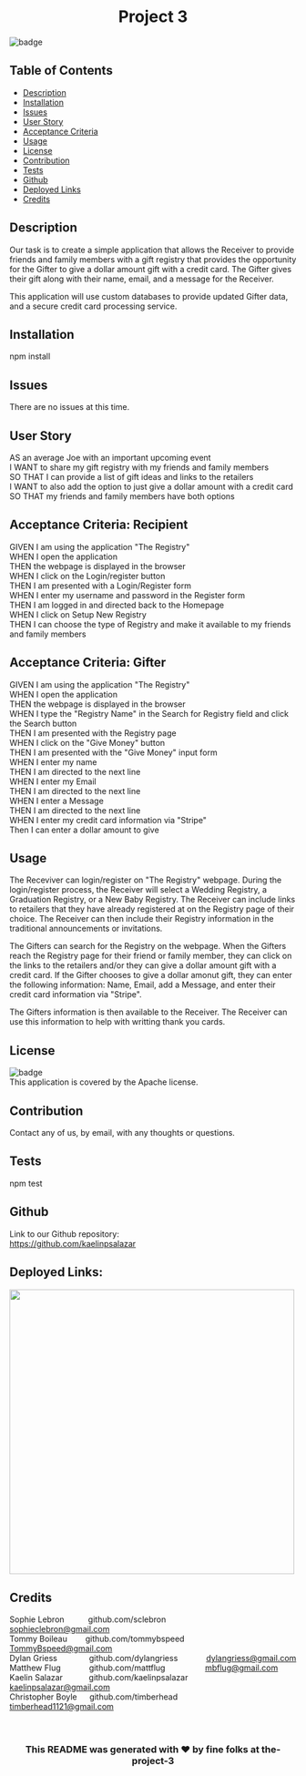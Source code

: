 <h1 align="center">Project 3</h1>
  
![badge](https://img.shields.io/badge/license-Apache-blue)<br/>
## Table of Contents
- [Description](#description)
- [Installation](#installation)
- [Issues](#issues)
- [User Story](#user_story)
- [Acceptance Criteria](#acceptance_criteria)
- [Usage](#usage)
- [License](#license)
- [Contribution](#contribution)
- [Tests](#tests)
- [Github](#github)
- [Deployed Links](#deployed_links)
- [Credits](#name#github#email)

## Description

Our task is to create a simple application that allows the Receiver to provide friends and family members with a gift registry that provides the opportunity for the Gifter to give a dollar amount gift with a credit card. The Gifter gives their gift along with their name, email, and a message for the Receiver.

This application will use custom databases to provide updated Gifter data, and a secure credit card processing service.

## Installation

npm install

## Issues

There are no issues at this time.

## User Story

AS an average Joe with an important upcoming event
<br/>
I WANT to share my gift registry with my friends and family members
<br/>
SO THAT I can provide a list of gift ideas and links to the retailers
<br/>
I WANT to also add the option to just give a dollar amount with a credit card
<br/>
SO THAT my friends and family members have both options

## Acceptance Criteria: Recipient

GIVEN I am using the application "The Registry"
<br/>
WHEN I open the application
<br/>
THEN the webpage is displayed in the browser
<br/>
WHEN I click on the Login/register button
<br/>
THEN I am presented with a Login/Register form
<br/>
WHEN I enter my username and password in the Register form
<br/>
THEN I am logged in and directed back to the Homepage
<br/>
WHEN I click on Setup New Registry
<br/>
THEN I can choose the type of Registry and make it available to my friends and family members
<br/>

## Acceptance Criteria: Gifter

GIVEN I am using the application "The Registry"
<br/>
WHEN I open the application
<br/>
THEN the webpage is displayed in the browser
<br/>
WHEN I type the "Registry Name" in the Search for Registry field and click the Search button
<br/>
THEN I am presented with the Registry page
<br/>
WHEN I click on the "Give Money" button
<br/>
THEN I am presented with the "Give Money" input form
<br/>
WHEN I enter my name
<br/>
THEN I am directed to the next line
<br/>
WHEN I enter my Email
<br/>
THEN I am directed to the next line
<br/>
WHEN I enter a Message
<br/>
THEN I am directed to the next line
<br/>
WHEN I enter my credit card information via "Stripe"
<br/>
Then I can enter a dollar amount to give

## Usage

The Receviver can login/register on "The Registry" webpage. During the login/register process, the Receiver will select a Wedding Registry, a Graduation Registry, or a New Baby Registry. The Receiver can include links to retailers that they have already registered at on the Registry page of their choice. The Receiver can then include their Registry information in the traditional announcements or invitations.

The Gifters can search for the Registry on the webpage. When the Gifters reach the Registry page for their friend or family member, they can click on the links to the retailers and/or they can give a dollar amount gift with a credit card. If the Gifter chooses to give a dollar amonut gift, they can enter the following information: Name, Email, add a Message, and enter their credit card information via "Stripe".

The Gifters information is then available to the Receiver. The Receiver can use this information to help with writting thank you cards.

## License

![badge](https://img.shields.io/badge/license-Apache-blue)
<br />
This application is covered by the Apache license.

## Contribution

Contact any of us, by email, with any thoughts or questions.

## Tests

npm test

## Github

Link to our Github repository:
<br/>
https://github.com/kaelinpsalazar

## Deployed Links:

<img src="./public/img/.jpeg" alt="" width="500"/>

## Credits

Sophie Lebron&emsp;&emsp;&emsp;github.com/sclebron&emsp;&emsp;&emsp;&emsp;&emsp;sophieclebron@gmail.com
<br/>
Tommy Boileau&nbsp;&emsp;&emsp;github.com/tommybspeed&nbsp;&emsp;&emsp;TommyBspeed@gmail.com
<br/>
Dylan Griess&emsp;&emsp;&emsp;&emsp;github.com/dylangriess&nbsp;&nbsp;&emsp;&emsp;&emsp;dylangriess@gmail.com
<br/>
Matthew Flug&nbsp;&nbsp;&emsp;&emsp;&emsp;github.com/mattflug&emsp;&emsp;&emsp;&emsp;&emsp;mbflug@gmail.com
<br/>
Kaelin Salazar&nbsp;&emsp;&emsp;&emsp;github.com/kaelinpsalazar&nbsp;&nbsp;&emsp;&emsp;kaelinpsalazar@gmail.com
<br/>
Christopher Boyle&nbsp;&nbsp;&emsp;github.com/timberhead&nbsp;&nbsp;&nbsp;&emsp;&emsp;&emsp;timberhead1121@gmail.com
<br/>
<br/>
<br/>

<h3 align="center">This README was generated with ❤️ by fine folks at the-project-3</h3>
